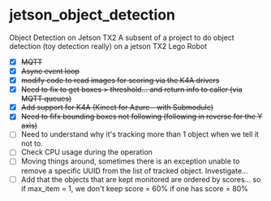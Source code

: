 # jetson_object_detection
Object Detection on Jetson TX2
A subsent of a project to do object detection (toy detection really) on a jetson TX2 Lego Robot

- [X] ~~MQTT~~
- [X] ~~Async event loop~~
- [X] ~~modify code to read images for scoring via the K4A drivers~~
- [x] ~~Need to fix to get boxes > threshold... and return info to caller (via MQTT queues)~~
- [X] ~~Add support for K4A (Kinect for Azure - with Submodule)~~
- [X] ~~Need to fifx bounding boxes not following (following in reverse for the Y axis)~~
- [ ] Need to understand why it's tracking more than 1 object when we tell it not to.
- [ ] Check CPU usage during the operation
- [ ] Moving things around, sometimes there is an exception unable to remove a specific UUID from the list of tracked object. Investigate...
- [ ] Add that the objects that are kept monitored are ordered by scores... so if max_item = 1, we don't keep score = 60% if one has score = 80%